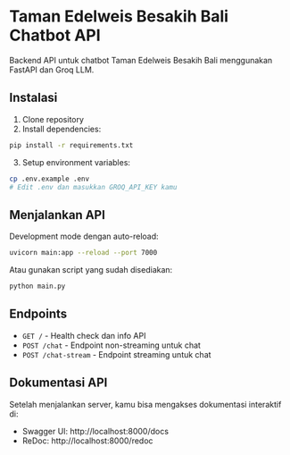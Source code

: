 # Taman Edelweis Besakih Bali Chatbot API

Backend API untuk chatbot Taman Edelweis Besakih Bali menggunakan FastAPI dan Groq LLM.

## Instalasi

1. Clone repository
2. Install dependencies:

```bash
pip install -r requirements.txt
```

3. Setup environment variables:

```bash
cp .env.example .env
# Edit .env dan masukkan GROQ_API_KEY kamu
```

## Menjalankan API

Development mode dengan auto-reload:

```bash
uvicorn main:app --reload --port 7000
```

Atau gunakan script yang sudah disediakan:

```bash
python main.py
```

## Endpoints

- `GET /` - Health check dan info API
- `POST /chat` - Endpoint non-streaming untuk chat
- `POST /chat-stream` - Endpoint streaming untuk chat

## Dokumentasi API

Setelah menjalankan server, kamu bisa mengakses dokumentasi interaktif di:

- Swagger UI: http://localhost:8000/docs
- ReDoc: http://localhost:8000/redoc
